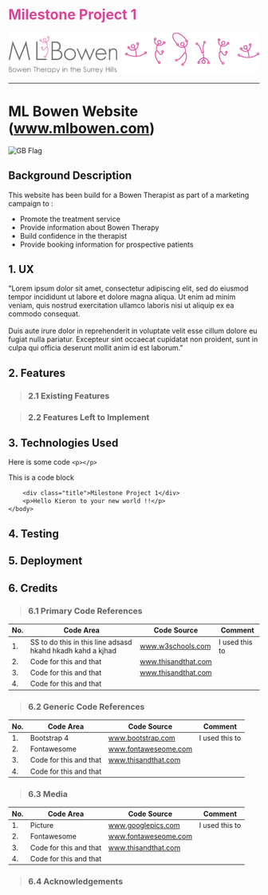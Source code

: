 #  <span style="color:#da4699"> Milestone Project 1 </span>

[![ML Bowen Logo](images/MLBowenandstickmen7.jpg "ML Bowen Website Link")](www.mlbowen.com)

***

# ML Bowen Website (www.mlbowen.com) 
![GB Flag](https://github.githubassets.com/images/icons/emoji/unicode/1f1ec-1f1e7.png?v8 )

## Background Description

This website has been build for a Bowen Therapist as part of a marketing campaign to :<br>

* Promote the treatment service
* Provide information about Bowen Therapy
* Build confidence in the therapist
* Provide booking information for prospective patients


## 1. UX
"Lorem ipsum dolor sit amet, consectetur adipiscing elit, sed do eiusmod tempor incididunt ut labore et dolore magna aliqua. Ut enim ad minim veniam, quis nostrud exercitation ullamco laboris nisi ut aliquip ex ea commodo consequat. <br><br>Duis aute irure dolor in reprehenderit in voluptate velit esse cillum dolore eu fugiat nulla pariatur. Excepteur sint occaecat cupidatat non proident, sunt in culpa qui officia deserunt mollit anim id est laborum."

## 2. Features


> ### 2.1 Existing Features

> ### 2.2 Features Left to Implement


## 3. Technologies Used

Here is some code `<p></p>`

This is a code block 
```<body>
    <div class="title">Milestone Project 1</div>
    <p>Hello Kieron to your new world !!</p>
</body>
```





## 4. Testing


## 5. Deployment


## 6. Credits


> ### 6.1 Primary Code References

| No. 	| Code Area 	| Code Source 	| Comment 	|
|-----	|-----------	|-------------	|---------	|
| 1.  	|SS to do this in this line adsasd hkahd hkadh  kahd a kjhad           	| www.w3schools.com	            	|I used this to         	|
| 2.  	|Code for this and that           	|www.thisandthat.com             	|         	|
| 3.  	|Code for this and that           	|	www.thisandthat.com	             	|         	|
| 4.  	|Code for this and that           	|             	|         	|

> ### 6.2 Generic Code References

| No. 	| Code Area 	| Code Source 	| Comment 	|
|-----	|-----------	|-------------	|---------	|
| 1.  	|Bootstrap 4          	| www.bootstrap.com	            	|I used this to         	|
| 2.  	|Fontawesome          	|www.fontaweseome.com         	|         	|
| 3.  	|Code for this and that           	|	www.thisandthat.com	             	|         	|
| 4.  	|Code for this and that           	|             	|         	|


> ### 6.3 Media

| No. 	| Code Area 	| Code Source 	| Comment 	|
|-----	|-----------	|-------------	|---------	|
| 1.  	|Picture         	| www.googlepics.com            	|I used this to         	|
| 2.  	|Fontawesome          	|www.fontaweseome.com         	|         	|
| 3.  	|Code for this and that           	|	www.thisandthat.com	             	|         	|
| 4.  	|Code for this and that           	|             	|         	|




> ### 6.4 Acknowledgements


